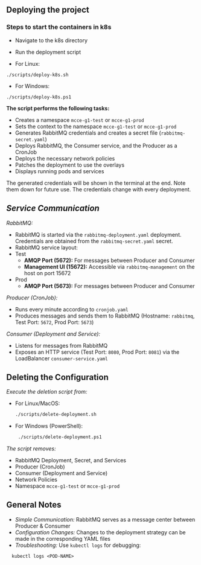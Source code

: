 ## **Deploying the project**
### **Steps to start the containers in k8s**
- Navigate to the k8s directory
- Run the deployment script

-  For Linux:
```
./scripts/deploy-k8s.sh
```
- For Windows:
```
./scripts/deploy-k8s.ps1
```
**The script performs the following tasks:**
   - Creates a namespace `mcce-g1-test` or `mcce-g1-prod`
   - Sets the context to the namespace `mcce-g1-test` or `mcce-g1-prod`
   - Generates RabbitMQ credentials and creates a secret file (`rabbitmq-secret.yaml`)
   - Deploys RabbitMQ, the Consumer service, and the Producer as a CronJob
   - Deploys the necessary network policies
   - Patches the deployment to use the overlays
   - Displays running pods and services

The generated credentials will be shown in the terminal at the end. Note them down for future use.
The credentials change with every deployment.


## *Service Communication*
*RabbitMQ:*
   - RabbitMQ is started via the `rabbitmq-deployment.yaml` deployment.
     Credentials are obtained from the `rabbitmq-secret.yaml` secret.
   - RabbitMQ service layout:
   - Test
     - **AMQP Port (5672):** For messages between Producer and Consumer
     - **Management UI (15672):** Accessible via `rabbitmq-management` on the host on port 15672
   - Prod
     - **AMQP Port (5673):** For messages between Producer and Consumer

*Producer (CronJob):*
   - Runs every minute according to `cronjob.yaml`
   - Produces messages and sends them to RabbitMQ (Hostname: `rabbitmq`, Test Port: `5672`, Prod Port: `5673`)

*Consumer (Deployment and Service):*
   - Listens for messages from RabbitMQ
   - Exposes an HTTP service (Test Port: `8080`, Prod Port: `8081`) via the LoadBalancer `consumer-service.yaml`


## **Deleting the Configuration**
*Execute the deletion script from:*
   - For Linux/MacOS:
     ```bash
     ./scripts/delete-deployment.sh
      ```
     
   - For Windows (PowerShell):
     ```bash
      ./scripts/delete-deployment.ps1
     ```
      
*The script removes:*
   - RabbitMQ Deployment, Secret, and Services
   - Producer (CronJob)
   - Consumer (Deployment and Service)
   - Network Policies
   - Namespace `mcce-g1-test` or `mcce-g1-prod`

## General Notes
- *Simple Communication:* RabbitMQ serves as a message center between Producer & Consumer
- *Configuration Changes:* Changes to the deployment strategy can be made in the corresponding
                          YAML files
- *Troubleshooting:* Use `kubectl logs` for debugging:
```
  kubectl logs <POD-NAME>
```
